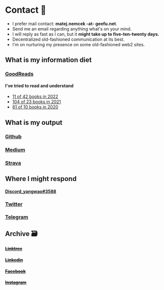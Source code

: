 # Contact 🤙

- I prefer mail contact: **matej.nemcek -at- geefu.net**. 
- Send me an email regarding anything what's on your mind.
- I will reply as fast as I can, but it **might take up to five-ten-twenty days.**
- Decentralized old-fashioned communication at its best.
- I'm on nurturing my presence on some old-fashioned web2 sites.

## What is my information diet
### [GoodReads](https://goodreads.com/yangwao)
#### I've tried to read and understand
- [11 of 42 books in 2022](https://www.goodreads.com/user_challenges/31151843)
- [104 of 23 books in 2021](https://www.goodreads.com/user_challenges/30315311)
- [61 of 10 books in 2020](https://www.goodreads.com/user_challenges/23295912)

## What is my output
### [Github](https://github.com/yangwao)
### [Medium](https://medium.com/@yangwao)
### [Strava](https://www.strava.com/athletes/46989448)

## Where I might respond
#### [Discord_yangwao#3588](https://discord.gg/kodadot)
### [Twitter](https://twitter.com/yangwao)
### [Telegram](https://t.me/yangwao)

## Archive 🗃
#### ~~[Linktree](https://linktr.ee/yangwao)~~
#### ~~[Linkedin](https://linkedin.com/in/mnemcek)~~
#### ~~[Facebook](https://facebook.com/matej.wao.nemcek)~~
#### ~~[Instagram](https://instagram.com/yangwao)~~